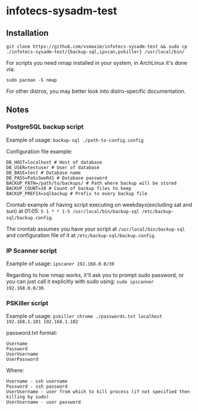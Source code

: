 # infotecs-sysadm-test

## Installation

```
git clone https://github.com/vsmaxim/infotecs-sysadm-test && sudo cp ./infotecs-sysadm-test/{backup-sql,ipscan,pskiller} /usr/local/bin/
```

For scripts you need nmap installed in your system, in ArchLinux it's done via: 
```
sudo pacman -S nmap
```
For other distros, you may better look into distro-specific documentation.

## Notes

### PostgreSQL backup script

Example of usage: `backup-sql ./path-to-config.config`

Configuration file example:
```
DB_HOST=localhost # Host of database
DB_USER=testuser # User of database
DB_BASE=test # Database name
DB_PASS=PaSsSwoRd1 # Database password
BACKUP_PATH=/path/to/backups/ # Path where backup will be stored
BACKUP_COUNT=10 # Count of backup files to keep
BACKUP_PREFIX=sqlbackup # Prefix to every backup file
```

Crontab example of having script executing on weekdays(excluding sat and sun) at 01:05: `5 1 * * 1-5 /usr/local/bin/backup-sql /etc/backup-sql/backup.config`.

The crontab assumes you have your script at `/usr/local/bin/backup-sql` and configuration file of it at `/etc/backup-sql/backup.config`. 
### IP Scanner script

Example of usage: `ipscaner 192.168.0.0/30`

Regarding to how nmap works, it'll ask you to prompt sudo password, or you can just call it explicitly with sudo using: `sudo ipscanner 192.168.0.0/30`.


### PSKiller script

Example of usage: `pskiller chrome ./passwords.txt localhost 192.168.1.101 192.168.1.102`

password.txt format:
```
Username
Password
UserUsername
UserPassword
```

Where: 
```
Username - ssh username
Password - ssh password
UserUsername - user from which to kill process (if not specified then killing by sudo)
UserUsername - user password
```

